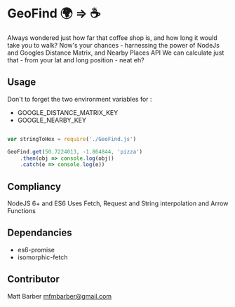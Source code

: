 # GeoFind :earth_africa: => :coffee: #

Always wondered just how far that coffee shop is, and how long it would take you to walk?
Now's your chances - harnessing the power of NodeJs and Googles Distance Matrix, and Nearby Places API
We can calculate just that - from your lat and long position - neat eh?

## Usage ##

Don't to forget the two environment variables for :
- GOOGLE_DISTANCE_MATRIX_KEY
- GOOGLE_NEARBY_KEY

```javascript

var stringToHex = require('./GeoFind.js')

GeoFind.get(50.7224013, -1.864844, 'pizza')
    .then(obj => console.log(obj))
    .catch(e => console.log(e))

```

## Compliancy ##

NodeJS 6+ and ES6
Uses Fetch, Request and String interpolation and Arrow Functions

## Dependancies ##
- es6-promise
- isomorphic-fetch

## Contributor ##
Matt Barber <mfmbarber@gmail.com>
